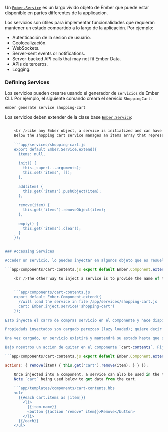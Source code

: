 Un [`Ember.Service`](http://emberjs.com/api/classes/Ember.Service.html) es un largo vivido objeto de Ember que puede estar disponible en partes differentes de la applicacion. 

Los servicios son útiles para implementar funcionalidades que requieran mantener un estado compartido a lo largo de la aplicación. Por ejemplo:

* Autenticación de la sesión de usuario.
* Geolocalización.
* WebSockets.
* Server-sent events or notifications.
* Server-backed API calls that may not fit Ember Data.
* APIs de terceros.
* Logging.

### Defining Services

Los servicios pueden crearse usando el generador de `servicios` de Ember CLI. Por ejemplo, el siguiente comando creará el servicio `ShoppingCart`:

```bash
ember generate service shopping-cart
```

Los servicios deben extender de la clase base [`Ember.Service`](http://emberjs.com/api/classes/Ember.Service.html):

```app/services/shopping-cart.js export default Ember.Service.extend({ });

    <br />Like any Ember object, a service is initialized and can have properties and methods of its own.
    Below the shopping cart service manages an items array that represents the items currently in the shopping cart.
    
    ```app/services/shopping-cart.js
    export default Ember.Service.extend({
      items: null,
    
      init() {
        this._super(...arguments);
        this.set('items', []);
      },
    
      add(item) {
        this.get('items').pushObject(item);
      },
    
      remove(item) {
        this.get('items').removeObject(item);
      },
    
      empty() {
        this.get('items').clear();
      }
    });
    

### Accessing Services

Acceder un servicio, lo puedes inyectar en algunos objeto que es resuelto como un componente o un servicio otro utilizando el función de `Ember.inject.service`. Hay dos maneras a utilizar esto función. Tampoco puedes llamarlo con ningunos parámetros, o puedes pasarlo con un nombre registrado para el servicio. Cuando no hay parámetros, los servicios convierten cargado en el nombre de la llave variable. Puedes cargar el carro de compras servicio con ningunos parámetros como la ejemplo bajo.

```app/components/cart-contents.js export default Ember.Component.extend({ //will load the service in file /app/services/shopping-cart.js shoppingCart: Ember.inject.service() });

    <br />The other way to inject a service is to provide the name of the service as the argument.
    
    
    ```app/components/cart-contents.js
    export default Ember.Component.extend({
      //will load the service in file /app/services/shopping-cart.js
      cart: Ember.inject.service('shopping-cart')
    });
    
Esto inyecta el carro de compras servicio en el componente y hace disponible como la propiedad `cart`.

Propiedads inyectados son cargado perezoso (lazy loaded); quiere decir el servicio no instanciará hasta la propiedad es llamado explícitamente. Por lo tanto necesitas acceder servicios en tu componente utilizando el función `get` de lo contrario quizas conseguirás un indefinido.

Una vez cargado, un servicio existirá y mantendrá su estado hasta que se salga de la aplicación.

Bajo nosotros un accion de quitar en el componente `cart-contents`. Fijarse que bajo accedemos el servicio `cart` con un llamada a`this.get`.

```app/components/cart-contents.js export default Ember.Component.extend({ cart: Ember.inject.service('shopping-cart'),

actions: { remove(item) { this.get('cart').remove(item); } } });

    Once injected into a component, a service can also be used in the template.
    Note `cart` being used below to get data from the cart.
    
    ```app/templates/components/cart-contents.hbs
    <ul>
      {{#each cart.items as |item|}}
        <li>
          {{item.name}}
          <button {{action "remove" item}}>Remove</button>
        </li>
      {{/each}}
    </ul>